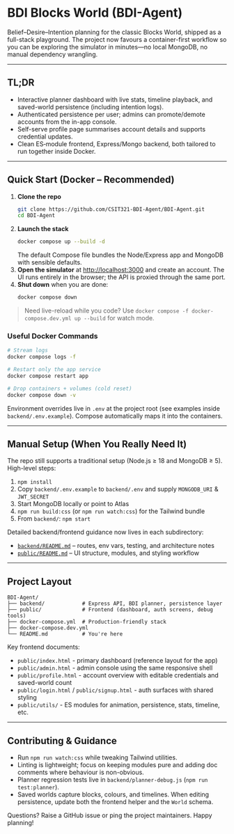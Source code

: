 # BDI Blocks World (BDI-Agent)

Belief–Desire–Intention planning for the classic Blocks World, shipped as a full-stack playground. The project now favours a container-first workflow so you can be exploring the simulator in minutes—no local MongoDB, no manual dependency wrangling.

---

## TL;DR

- Interactive planner dashboard with live stats, timeline playback, and saved-world persistence (including intention logs).
- Authenticated persistence per user; admins can promote/demote accounts from the in-app console.
- Self-serve profile page summarises account details and supports credential updates.
- Clean ES‑module frontend, Express/Mongo backend, both tailored to run together inside Docker.

---

## Quick Start (Docker – Recommended)

1. **Clone the repo**
   ```bash
   git clone https://github.com/CSIT321-BDI-Agent/BDI-Agent.git
   cd BDI-Agent
   ```
2. **Launch the stack**
   ```bash
   docker compose up --build -d
   ```
   The default Compose file bundles the Node/Express app and MongoDB with sensible defaults.
3. **Open the simulator** at <http://localhost:3000> and create an account. The UI runs entirely in the browser; the API is proxied through the same port.
4. **Shut down** when you are done:
   ```bash
   docker compose down
   ```

> Need live-reload while you code? Use `docker compose -f docker-compose.dev.yml up --build` for watch mode.

### Useful Docker Commands

```bash
# Stream logs
docker compose logs -f

# Restart only the app service
docker compose restart app

# Drop containers + volumes (cold reset)
docker compose down -v
```

Environment overrides live in `.env` at the project root (see examples inside `backend/.env.example`). Compose automatically maps it into the containers.

---

## Manual Setup (When You Really Need It)

The repo still supports a traditional setup (Node.js ≥ 18 and MongoDB ≥ 5). High-level steps:

1. `npm install`
2. Copy `backend/.env.example` to `backend/.env` and supply `MONGODB_URI` & `JWT_SECRET`
3. Start MongoDB locally or point to Atlas
4. `npm run build:css` (or `npm run watch:css`) for the Tailwind bundle
5. From `backend/`: `npm start`

Detailed backend/frontend guidance now lives in each subdirectory:

- [`backend/README.md`](backend/README.md) – routes, env vars, testing, and architecture notes
- [`public/README.md`](public/README.md) – UI structure, modules, and styling workflow

---

## Project Layout

```
BDI-Agent/
├── backend/            # Express API, BDI planner, persistence layer
├── public/             # Frontend (dashboard, auth screens, debug tools)
├── docker-compose.yml  # Production-friendly stack
├── docker-compose.dev.yml
└── README.md           # You're here
```

Key frontend documents:

- `public/index.html` - primary dashboard (reference layout for the app)
- `public/admin.html` - admin console using the same responsive shell
- `public/profile.html` - account overview with editable credentials and saved-world count
- `public/login.html` / `public/signup.html` - auth surfaces with shared styling
- `public/utils/` - ES modules for animation, persistence, stats, timeline, etc.

---

## Contributing & Guidance

- Run `npm run watch:css` while tweaking Tailwind utilities.
- Linting is lightweight; focus on keeping modules pure and adding doc comments where behaviour is non-obvious.
- Planner regression tests live in `backend/planner-debug.js` (`npm run test:planner`).
- Saved worlds capture blocks, colours, and timelines. When editing persistence, update both the frontend helper and the `World` schema.

Questions? Raise a GitHub issue or ping the project maintainers. Happy planning!


